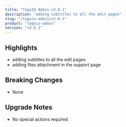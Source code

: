 ```yaml
---
title: "TagoIO Admin v3.8.1"
description: "adding subtitles to all the edit pages"
slug: "/tagoio-admin/v3-8-1"
product: "tagoio-admin"
version: "v3.8.1"
---
```


## Highlights

- adding subtitles to all the edit pages
- adding files attachment in the support page

## Breaking Changes

- None

## Upgrade Notes

- No special actions required
